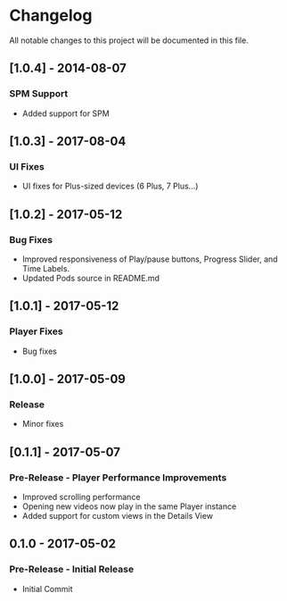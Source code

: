 # Changelog
All notable changes to this project will be documented in this file.

## [1.0.4] - 2014-08-07
### SPM Support
- Added support for SPM

## [1.0.3] - 2017-08-04
### UI Fixes
- UI fixes for Plus-sized devices (6 Plus, 7 Plus...)

## [1.0.2] - 2017-05-12
### Bug Fixes
- Improved responsiveness of Play/pause buttons, Progress Slider, and Time Labels.
- Updated Pods source in README.md

## [1.0.1] - 2017-05-12
### Player Fixes
- Bug fixes

## [1.0.0] - 2017-05-09
### Release
- Minor fixes

## [0.1.1] - 2017-05-07
### Pre-Release - Player Performance Improvements
- Improved scrolling performance
- Opening new videos now play in the same Player instance
- Added support for custom views in the Details View

## 0.1.0 - 2017-05-02
### Pre-Release - Initial Release
- Initial Commit